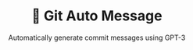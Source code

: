 <h1 align="center">
  🤖 Git Auto Message
</h1>

<p align="center">
  Automatically generate commit messages using GPT-3
</p>

